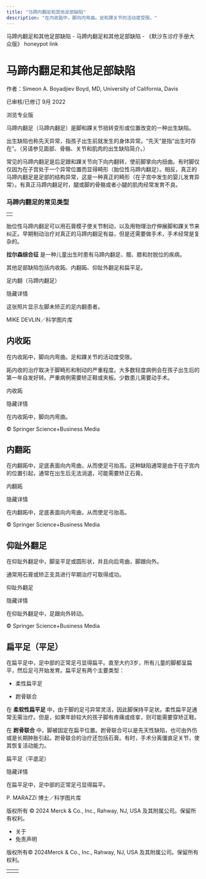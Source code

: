 ```yaml
---
title: "马蹄内翻足和其他足部缺陷"
description: "在内收跖中，脚向内弯曲。足和踝关节的活动度受限。"
---
```


﻿马蹄内翻足和其他足部缺陷 \- 马蹄内翻足和其他足部缺陷 \- 《默沙东诊疗手册大众版》 honeypot link

# 马蹄内翻足和其他足部缺陷

作者：Simeon A. Boyadjiev Boyd, MD, University of California, Davis

已审核/已修订 9月 2022

浏览专业版

马蹄内翻足（马蹄内翻足）是脚和踝关节扭转变形或位置改变的一种出生缺陷。

出生缺陷也称先天异常，指孩子出生前就发生的身体异常。“先天”是指“出生时存在”。（另请参见面部、骨骼、关节和肌肉的出生缺陷简介。）

常见的马蹄内翻足是后足跟和踝关节向下向内翻转，使前脚掌向内扭曲。有时脚仅仅因为在子宫处于一个异常位置而显得畸形（胎位性马蹄内翻足）。相反，真正的马蹄内翻足是足部的结构异常，这是一种真正的畸形（在子宫中发生的婴儿发育异常）。有真正马蹄内翻足时，腿或脚的骨骼或者小腿的肌肉经常发育不良。

### 马蹄内翻足的常见类型

|     |
| --- |
|  |

胎位性马蹄内翻足可以用石膏模子使关节制动，以及用物理治疗伸展脚和踝关节来纠正。早期制动治疗对真正的马蹄内翻足有益，但是还需要做手术，手术经常是复杂的。

**拉尔森综合征** 是一种儿童出生时患有马蹄内翻足、髋、膝和肘脱位的疾病。

其他足部缺陷包括内收跖、内翻跖、仰趾外翻足和扁平足。

足内翻（马蹄内翻足）



隐藏详情

这张照片显示左脚未矫正的足内翻患者。

MIKE DEVLIN／科学图片库

## 内收跖

在内收跖中，脚向内弯曲。足和踝关节的活动度受限。

跖内收的治疗取决于脚畸形和制动的严重程度。大多数轻度病例会在孩子出生后的第一年自发好转。严重病例需要矫正鞋或夹板。少数患儿需要动手术。

内收跖



隐藏详情

在内收跖中，脚向内弯曲。

© Springer Science+Business Media

## 内翻跖

在内翻跖中，足底表面向内弯曲，从而使足弓抬高。这种缺陷通常是由于在子宫内的位置引起，通常在出生后无法消退，可能需要矫正石膏。

内翻跖



隐藏详情

在内翻跖中，足底表面向内弯曲，从而使足弓抬高。

© Springer Science+Business Media

## 仰趾外翻足

在仰趾外翻足中，脚呈平足或圆形状，并且向后弯曲，脚跟向外。

通常用石膏或矫正支具进行早期治疗可取得成功。

仰趾外翻足



隐藏详情

在仰趾外翻足中，足跟向外转动。

© Springer Science+Business Media

## 扁平足（平足）

在扁平足中，足中部的正常足弓显得扁平。直至大约3岁，所有儿童的脚都呈扁平，然后足弓开始发育。扁平足有两个主要类型：

- 柔性扁平足

- 跗骨联合


在 **柔软性扁平足** 中，由于脚的足弓异常灵活，因此脚保持平足状。柔性扁平足通常无需治疗。但是，如果年龄较大的孩子脚有疼痛或痉挛，则可能需要穿矫正鞋。

在 **跗骨联合** 中，脚被固定在扁平位置。跗骨联合可以是先天性缺陷，也可由外伤或是长期肿胀引起。跗骨联合的治疗还包括石膏。有时，手术分离僵直足关节，使其恢复活动能力。

扁平足（平底足）



隐藏详情

在扁平足中，足中部的正常足弓显得扁平。

P. MARAZZI 博士／科学图片库



版权所有 © 2024
Merck & Co., Inc., Rahway, NJ, USA 及其附属公司。保留所有权利。

- 关于
- 免责声明

版权所有© 2024Merck & Co., Inc., Rahway, NJ, USA 及其附属公司。保留所有权利。

|     |     |
| --- | --- |
|  |  |